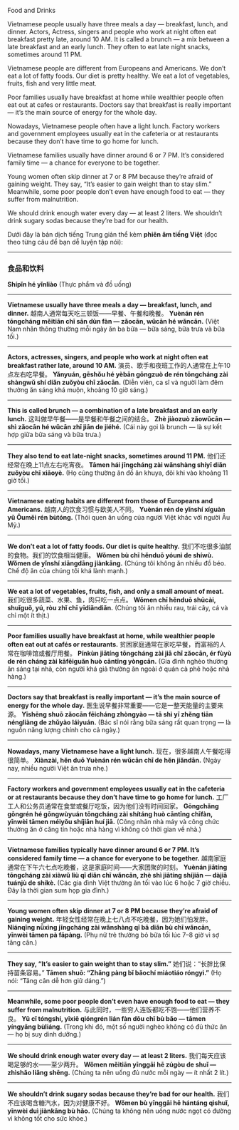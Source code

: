 Food and Drinks

Vietnamese people usually have three meals a day — breakfast, lunch, and dinner.
Actors, Actress, singers and people who work at night often eat breakfast pretty late, around 10 AM. It is called a brunch — a mix between a late breakfast and an early lunch. They often to eat late night snacks, sometimes around 11 PM.

Vietnamese people are different from Europeans and Americans. We don’t eat a lot of fatty foods. Our diet is pretty healthy. We eat a lot of vegetables, fruits, fish and very little meat.

Poor families usually have breakfast at home while wealthier people often eat out at cafes or restaurants.
Doctors say that breakfast is really important — it’s the main source of energy for the whole day.

Nowadays, Vietnamese people often have a light lunch.
Factory workers and government employees usually eat in the cafeteria or at restaurants because they don’t have time to go home for lunch.

Vietnamese families usually have dinner around 6 or 7 PM. It’s considered family time — a chance for everyone to be together.

Young women often skip dinner at 7 or 8 PM because they’re afraid of gaining weight.
They say, “It’s easier to gain weight than to stay slim.”
Meanwhile, some poor people don’t even have enough food to eat — they suffer from malnutrition.

We should drink enough water every day — at least 2 liters.
We shouldn’t drink sugary sodas because they’re bad for our health.

Dưới đây là bản dịch tiếng Trung giản thể kèm **phiên âm tiếng Việt** (đọc theo từng câu để bạn dễ luyện tập nói):

---

### 食品和饮料

**Shípǐn hé yǐnliào**
(Thực phẩm và đồ uống)

---

**Vietnamese usually have three meals a day — breakfast, lunch, and dinner.**
越南人通常每天吃三顿饭——早餐、午餐和晚餐。
**Yuènán rén tōngcháng měitiān chī sān dùn fàn — zǎocān, wǔcān hé wǎncān.**
(Việt Nam nhân thông thường mỗi ngày ăn ba bữa — bữa sáng, bữa trưa và bữa tối.)

---

**Actors, actresses, singers, and people who work at night often eat breakfast rather late, around 10 AM.**
演员、歌手和夜班工作的人通常在上午10点左右吃早餐。
**Yǎnyuán, gēshǒu hé yèbān gōngzuò de rén tōngcháng zài shàngwǔ shí diǎn zuǒyòu chī zǎocān.**
(Diễn viên, ca sĩ và người làm đêm thường ăn sáng khá muộn, khoảng 10 giờ sáng.)

---

**This is called brunch — a combination of a late breakfast and an early lunch.**
这叫做早午餐——是早餐和午餐之间的结合。
**Zhè jiàozuò zǎowǔcān — shì zǎocān hé wǔcān zhī jiān de jiéhé.**
(Cái này gọi là brunch — là sự kết hợp giữa bữa sáng và bữa trưa.)

---

**They also tend to eat late-night snacks, sometimes around 11 PM.**
他们还经常在晚上11点左右吃宵夜。
**Tāmen hái jīngcháng zài wǎnshàng shíyī diǎn zuǒyòu chī xiāoyè.**
(Họ cũng thường ăn đồ ăn khuya, đôi khi vào khoảng 11 giờ tối.)

---

**Vietnamese eating habits are different from those of Europeans and Americans.**
越南人的饮食习惯与欧美人不同。
**Yuènán rén de yǐnshí xíguàn yǔ Ōuměi rén bùtóng.**
(Thói quen ăn uống của người Việt khác với người Âu Mỹ.)

---

**We don’t eat a lot of fatty foods. Our diet is quite healthy.**
我们不吃很多油腻的食物。我们的饮食相当健康。
**Wǒmen bù chī hěnduō yóunì de shíwù. Wǒmen de yǐnshí xiāngdāng jiànkāng.**
(Chúng tôi không ăn nhiều đồ béo. Chế độ ăn của chúng tôi khá lành mạnh.)

---

**We eat a lot of vegetables, fruits, fish, and only a small amount of meat.**
我们吃很多蔬菜、水果、鱼，肉只吃一点点。
**Wǒmen chī hěnduō shūcài, shuǐguǒ, yú, ròu zhǐ chī yīdiǎndiǎn.**
(Chúng tôi ăn nhiều rau, trái cây, cá và chỉ một ít thịt.)

---

**Poor families usually have breakfast at home, while wealthier people often eat out at cafés or restaurants.**
贫困家庭通常在家吃早餐，而富裕的人常在咖啡馆或餐厅用餐。
**Pínkùn jiātíng tōngcháng zài jiā chī zǎocān, ér fùyù de rén cháng zài kāfēiguǎn huò cāntīng yòngcān.**
(Gia đình nghèo thường ăn sáng tại nhà, còn người khá giả thường ăn ngoài ở quán cà phê hoặc nhà hàng.)

---

**Doctors say that breakfast is really important — it’s the main source of energy for the whole day.**
医生说早餐非常重要——它是一整天能量的主要来源。
**Yīshēng shuō zǎocān fēicháng zhòngyào — tā shì yī zhěng tiān néngliàng de zhǔyào láiyuán.**
(Bác sĩ nói rằng bữa sáng rất quan trọng — là nguồn năng lượng chính cho cả ngày.)

---

**Nowadays, many Vietnamese have a light lunch.**
现在，很多越南人午餐吃得很简单。
**Xiànzài, hěn duō Yuènán rén wǔcān chī de hěn jiǎndān.**
(Ngày nay, nhiều người Việt ăn trưa nhẹ.)

---

**Factory workers and government employees usually eat in the cafeteria or at restaurants because they don’t have time to go home for lunch.**
工厂工人和公务员通常在食堂或餐厅吃饭，因为他们没有时间回家。
**Gōngchǎng gōngrén hé gōngwùyuán tōngcháng zài shítáng huò cāntīng chīfàn, yīnwèi tāmen méiyǒu shíjiān huí jiā.**
(Công nhân nhà máy và công chức thường ăn ở căng tin hoặc nhà hàng vì không có thời gian về nhà.)

---

**Vietnamese families typically have dinner around 6 or 7 PM. It’s considered family time — a chance for everyone to be together.**
越南家庭通常在下午六七点吃晚餐，这是家庭时间——大家团聚的时刻。
**Yuènán jiātíng tōngcháng zài xiàwǔ liù qī diǎn chī wǎncān, zhè shì jiātíng shíjiān — dàjiā tuánjù de shíkè.**
(Các gia đình Việt thường ăn tối vào lúc 6 hoặc 7 giờ chiều. Đây là thời gian sum họp gia đình.)

---

**Young women often skip dinner at 7 or 8 PM because they’re afraid of gaining weight.**
年轻女性经常在晚上七八点不吃晚餐，因为她们怕发胖。
**Niánqīng nǚxìng jīngcháng zài wǎnshàng qī bā diǎn bù chī wǎncān, yīnwèi tāmen pà fāpàng.**
(Phụ nữ trẻ thường bỏ bữa tối lúc 7–8 giờ vì sợ tăng cân.)

---

**They say, “It’s easier to gain weight than to stay slim.”**
她们说：“长胖比保持苗条容易。”
**Tāmen shuō: “Zhǎng pàng bǐ bǎochí miáotiáo róngyì.”**
(Họ nói: “Tăng cân dễ hơn giữ dáng.”)

---

**Meanwhile, some poor people don’t even have enough food to eat — they suffer from malnutrition.**
与此同时，一些穷人连饭都吃不饱——他们营养不良。
**Yǔ cǐ tóngshí, yīxiē qióngrén lián fàn dōu chī bù bǎo — tāmen yíngyǎng bùliáng.**
(Trong khi đó, một số người nghèo không có đủ thức ăn — họ bị suy dinh dưỡng.)

---

**We should drink enough water every day — at least 2 liters.**
我们每天应该喝足够的水——至少两升。
**Wǒmen měitiān yīnggāi hē zúgòu de shuǐ — zhìshǎo liǎng shēng.**
(Chúng ta nên uống đủ nước mỗi ngày — ít nhất 2 lít.)

---

**We shouldn’t drink sugary sodas because they’re bad for our health.**
我们不应该喝含糖汽水，因为对健康不好。
**Wǒmen bù yīnggāi hē hántáng qìshuǐ, yīnwèi duì jiànkāng bù hǎo.**
(Chúng ta không nên uống nước ngọt có đường vì không tốt cho sức khỏe.)


